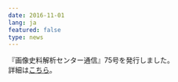 ```yaml
---
date: 2016-11-01
lang: ja
featured: false
type: news
---
```

『画像史料解析センター通信』75号を発行しました。<br/>
詳細は<a href="http://www.hi.u-tokyo.ac.jp/gazo/centernewslist.htm" target="_blank">こちら</a>。

